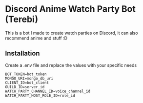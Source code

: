 # Discord Anime Watch Party Bot (Terebi)
This is a bot I made to create watch parties on Discord, it can also recommend anime and stuff :D

## Installation
Create a .env file and replace the values with your specific needs

```
BOT_TOKEN=bot_token
MONGO_URI=mongo_db_uri
CLIENT_ID=bot_client
GUILD_ID=server_id
WATCH_PARTY_CHANNEL_ID=voice_channel_id
WATCH_PARTY_HOST_ROLE_ID=role_id
```
    
